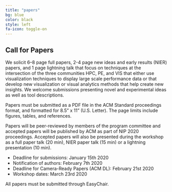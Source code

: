 ```yaml
---
title: "papers"
bg: blue
color: black
style: left
fa-icon: toggle-on
---
```


## Call for Papers

We solicit 6–8 page full papers, 2-4 page new ideas and early results (NIER) papers, and 1 page lightning talk that focus on techniques at the intersection of the three communities HPC, PE, and VIS that either use visualization techniques to display large scale performance data or that develop new visualization or visual analytics methods that help create new insights. We welcome submissions presenting novel and experimental ideas as well as tool descriptions.

Papers must be submitted as a PDF file in the ACM Standard proceedings format, and formatted for 8.5” x 11” (U.S. Letter). The page limits include figures, tables, and references.

Papers will be peer-reviewed by members of the program committee and accepted papers will be published by ACM as part of NIP 2020 proceedings. Accepted papers will also be presented during the workshop as a full paper talk (20 min), NIER paper talk (15 min) or a lightning presentation (10 min).

 - Deadline for submissions: January 15th 2020
 - Notification of authors: February 7th 2020
 - Deadline for Camera-Ready Papers (ACM DL): February 21st 2020
 - Workshop dates: March 23rd  2020

All papers must be submitted through EasyChair.